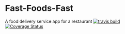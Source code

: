 # Fast-Foods-Fast
A food delivery service app for a restaurant
[![travis build](https://img.shields.io/travis/dorothyas/fastfoodfast.dorothyas.svg)](https://travis-ci.com/dorothyas/Fast-Foods-Fast)
[![Coverage Status](https://coveralls.io/repos/github/dorothyas/Fast-Foods-Fast/badge.svg?branch=master)](https://coveralls.io/github/dorothyas/Fast-Foods-Fast?branch=master)